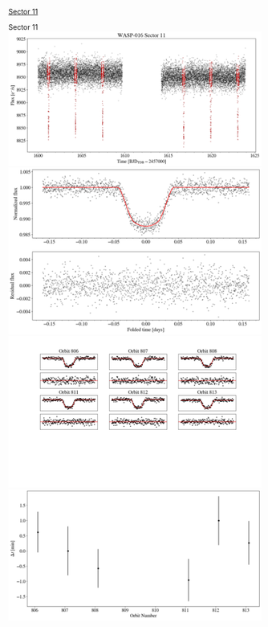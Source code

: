 [Sector 11](#sector11)

<a name = "sector11"></a>
Sector 11
![alt text](/tt/WASP-016_Sector_11/WASP-016_Sector_11_a_TimeSeries.png)
![alt text](/tt/WASP-016_Sector_11/WASP-016_Sector_11_b_FoldedLightCurve.png)
![alt text](/tt/WASP-016_Sector_11/WASP-016_Sector_11_b_IndividualTransitsWithFit.png)
![alt text](/tt/WASP-016_Sector_11/WASP-016_Sector_11_c_TimingResiduals.png)

